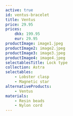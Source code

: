 ```yaml
---
active: true
id: ventus-bracelet
title: Ventus
price: 29.95
prices:
    dkk: 199.95
    eur: 29.95
productImage: image1.jpeg
productImage2: image2.jpeg
productImage3: image3.jpeg
productImage4: image4.jpeg
selectablesTitle: Lock type
collection: Astra
selectables:
    - Lobster clasp
    - Magnetic star
alternativeProducts:
    - Ventus
materials:
    - Resin beads
    - Nylon cord
---
```

